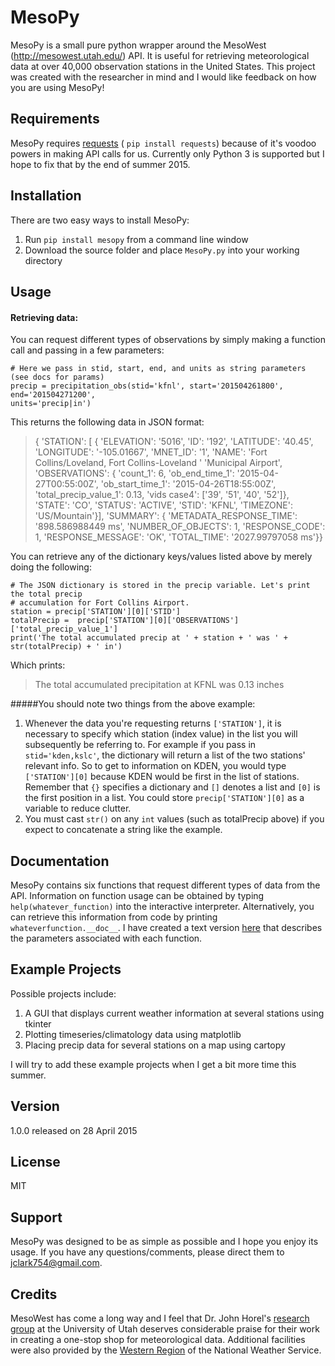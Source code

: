 # MesoPy

MesoPy is a small pure python wrapper around the MesoWest (http://mesowest.utah.edu/) API. It is useful for retrieving meteorological data at over 40,000 observation stations in the United States. This project was created with the researcher in mind and I would like feedback on how you are using MesoPy!

## Requirements
MesoPy requires [requests] ( `pip install requests`) because of it's voodoo powers in making API calls for us. Currently only Python 3 is supported but I hope to fix that by the end of summer 2015. 

## Installation
There are two easy ways to install MesoPy:

1. Run  `pip install mesopy` from a command line window
2. Download the source folder and place `MesoPy.py` into your working directory

## Usage
#### Retrieving data:
You can request different types of observations by simply making a function call and passing in a few parameters:

```
# Here we pass in stid, start, end, and units as string parameters (see docs for params)
precip = precipitation_obs(stid='kfnl', start='201504261800', end='201504271200',
units='precip|in')
```

This returns the following data in JSON format:

> { 'STATION': [ { 'ELEVATION': '5016',
>                         'ID': '192',
>                   'LATITUDE': '40.45',
>                  'LONGITUDE': '-105.01667',
>                    'MNET_ID': '1',
>                       'NAME': 'Fort Collins/Loveland, Fort Collins-Loveland '
>                               'Municipal Airport',
>               'OBSERVATIONS': { 'count_1': 6,
>                           'ob_end_time_1': '2015-04-27T00:55:00Z',
>                         'ob_start_time_1': '2015-04-26T18:55:00Z',
>                    'total_precip_value_1': 0.13,
>                              'vids case4': ['39', '51', '40', '52']},
>                      'STATE': 'CO',
>                     'STATUS': 'ACTIVE',
>                       'STID': 'KFNL',
>                   'TIMEZONE': 'US/Mountain'}],
>  'SUMMARY': { 'METADATA_RESPONSE_TIME': '898.586988449 ms',
>                    'NUMBER_OF_OBJECTS': 1,
>                        'RESPONSE_CODE': 1,
>                     'RESPONSE_MESSAGE': 'OK',
>                           'TOTAL_TIME': '2027.99797058 ms'}}

You can retrieve any of the dictionary keys/values listed above by merely doing the following:

```
# The JSON dictionary is stored in the precip variable. Let's print the total precip
# accumulation for Fort Collins Airport.
station = precip['STATION'][0]['STID']
totalPrecip =  precip['STATION'][0]['OBSERVATIONS']['total_precip_value_1'] 
print('The total accumulated precip at ' + station + ' was ' + str(totalPrecip) + ' in')
```
Which prints:

> The total accumulated precipitation at KFNL was 0.13 inches

#####You should note two things from the above example: 
1. Whenever the data you're requesting returns `['STATION']`, it is necessary to specify which station (index value) in the list you will subsequently be referring to. For example if you pass in `stid='kden,kslc'`, the dictionary will return a list of the two stations' relevant info. So to get to information on KDEN, you would type `['STATION'][0]` because KDEN would be first in the list of stations. Remember that `{}` specifies a dictionary and `[]` denotes a list and `[0]` is the first position in a list. You could store `precip['STATION'][0]` as a variable to reduce clutter.  
2. You must cast `str()` on any `int` values (such as totalPrecip above) if you expect to concatenate a string like the example.

## Documentation
MesoPy contains six functions that request different types of data from the API. Information on function usage can be obtained by typing `help(whatever_function)` into the interactive interpreter. Alternatively, you can retrieve this information from code by printing `whateverfunction.__doc__`. I have created a text version [here] that describes the parameters associated with each function.

## Example Projects 
Possible projects include:

1. A GUI that displays current weather information at several stations using tkinter
2. Plotting timeseries/climatology data using matplotlib
3. Placing precip data for several stations on a map using cartopy

I will try to add these example projects when I get a bit more time this summer. 

## Version
1.0.0 released on 28 April 2015

## License
MIT

## Support
MesoPy was designed to be as simple as possible and I hope you enjoy its usage. If you have any questions/comments, please direct them to [jclark754@gmail.com].

## Credits
MesoWest has come a long way and I feel that Dr. John Horel's [research group] at the University of Utah deserves considerable praise for their work in creating a one-stop shop for meteorological data. Additional facilities were also provided by the [Western Region] of the National Weather Service. 

[requests]:https://pypi.python.org/pypi/requests/
[jclark754@gmail.com]: mailto:jclark754@gmail.com
[here]: https://github.com/jclark754/MesoPy/blob/master/FunctionDoc.md
[research group]: http://meso1.chpc.utah.edu/mesowest_overview/
[Western Region]: http://www.wrh.noaa.gov/
